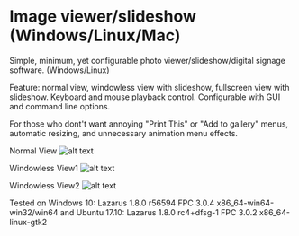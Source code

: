 # Image viewer/slideshow (Windows/Linux/Mac)
Simple, minimum, yet configurable photo viewer/slideshow/digital signage software. (Windows/Linux)

Feature: normal view, windowless view with slideshow, fullscreen view with slideshow. Keyboard and mouse playback control. 
Configurable with GUI and command line options.

For those who dont't want annoying "Print This" or "Add to gallery" menus, automatic resizing, and unnecessary animation menu effects. 


Normal View
![alt text](https://github.com/torumyax/Image-viewer/blob/master/files/bin/ImageViewerScreenshot1.png?raw=true)

Windowless View1
![alt text](https://github.com/torumyax/Image-viewer/blob/master/files/bin/ImageViewerScreenshot2.png?raw=true)

Windowless View2
![alt text](https://github.com/torumyax/Image-viewer/blob/master/files/bin/ImageViewerScreenshot3.png?raw=true)

Tested on Windows 10: Lazarus 1.8.0 r56594 FPC 3.0.4 x86_64-win64-win32/win64 and Ubuntu 17.10: Lazarus 1.8.0 rc4+dfsg-1 FPC 3.0.2 x86_64-linux-gtk2
